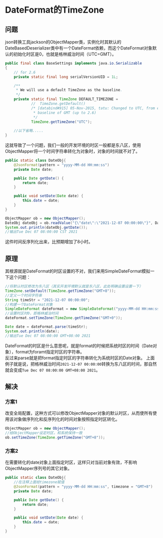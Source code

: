 # DateFormat的TimeZone

## 问题
json转换工具jackson的ObjectMapper类，实例化时其默认的DateBasedDeserializer类中有一个DateFormat依赖，而这个DateFormat对象默认的初始化时区是0，也就是格林威治时间（UTC=GMT）。  
```java
public final class BaseSettings implements java.io.Serializable
{
    // for 2.6
    private static final long serialVersionUID = 1L;

    /**
     * We will use a default TimeZone as the baseline.
     */
    private static final TimeZone DEFAULT_TIMEZONE = 
            //  TimeZone.getDefault()
            /* [databind#915] 05-Nov-2015, tatu: Changed to UTC, from earlier
             * baseline of GMT (up to 2.6)
             */
            TimeZone.getTimeZone("UTC");
            
    //以下省略.....
}
```

这就导致了一个问题，我们一般的开发环境的时区一般都是东八区，使用ObjectMapper将一个时间字符串转化为对象时，对象的时间就不对了。

```java
public static class DateObj{
    @JsonFormat(pattern = "yyyy-MM-dd HH:mm:ss")
    private Date date;

    public Date getDate() {
        return date;
    }

    public void setDate(Date date) {
        this.date = date;
    }
}
```

```java
ObjectMapper ob = new ObjectMapper();
DateObj dateObj = ob.readValue("{\"date\":\"2021-12-07 00:00:00\"}", DateObj.class);
System.out.println(dateObj.getDate());
//输出Tue Dec 07 08:00:00 CST 2021
```
这件时间反序列化出来，比预期增加了8小时。

## 原理
其根源就是DateFormat的时区设置的不对，我们来用SimpleDateFormat模拟一下这个问题：

```java
//将默认时区修改为东八区（其实开发环境默认就是东八区，此处明确设置设置一下）
TimeZone.setDefault(TimeZone.getTimeZone("GMT+8"));
//定义一个时间字符串
String timeStr = "2021-12-07 00:00:00";
//构建一个DateFormat对象
SimpleDateFormat dateFormat = new SimpleDateFormat("yyyy-MM-dd HH:mm:ss");
//设置时区时0，即格林威治时间
dateFormat.setTimeZone(TimeZone.getTimeZone("GMT+0"));

Date date = dateFormat.parse(timeStr);
System.out.println(date);
//输出Tue Dec 07 08:00:00 GMT+08:00 2021
```
DateFormat的时区是什么意思呢，就是format的时候把系统时区的时间（Date对象），format为foramt指定时区的字符串。  
反过来parse就是把format指定时区的字符串转化为系统时区的Date对象。
上面例子就是说，把格林威治时间```2021-12-07 00:00:00```转换为东八区的时间，那自然就会变成```Tue Dec 07 08:00:00 GMT+08:00 2021```。

## 解决
### 方案1
改变全局配置，这种方式可以修改ObjectMapper对象的默认时区，从而使所有使用该对象做序列化和反序列化的时间对象按照指定时区转化。
```java
ObjectMapper ob = new ObjectMapper();
//给ObjectMapper设定时区，和系统保持一致
ob.setTimeZone(TimeZone.getTimeZone("GMT+8"));
```

### 方案2
在需要转化的date对象上面指定时区，这样只对当前对象有效，不影响ObjectMapper序列号的其它对象。
```java
public static class DateObj{
    //在注释上面给timezone赋值
    @JsonFormat(pattern = "yyyy-MM-dd HH:mm:ss", timezone = "GMT+8")
    private Date date;

    public Date getDate() {
        return date;
    }

    public void setDate(Date date) {
        this.date = date;
    }
}
```

